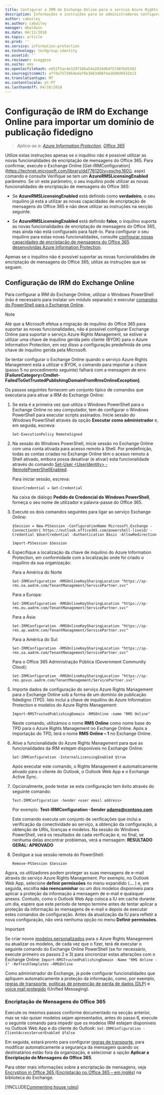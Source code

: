 ```yaml
---
title: Configurar a IRM do Exchange Online para o serviço Azure Rights Management do Azure Information Protection
description: Informações e instruções para os administradores configurar o Exchange Online para o serviço Azure Rights Management quando o inquilino do Office 365 não suporta as novas funcionalidades da encriptação de mensagens do Office 365.
author: cabailey
ms.author: cabailey
manager: mbaldwin
ms.date: 04/11/2018
ms.topic: article
ms.prod: ''
ms.service: information-protection
ms.technology: techgroup-identity
ms.assetid: ''
ms.reviewer: esaggese
ms.suite: ems
ms.openlocfilehash: e452f5ac4e3297106a54a2034d64f57d8f6d5302
ms.sourcegitcommit: affda7572064edaf9e3b63d88f4a18d0d6932b13
ms.translationtype: MT
ms.contentlocale: pt-PT
ms.lasthandoff: 04/16/2018
---
```

# <a name="exchange-online-irm-configuration-to-import-a-trusted-publishing-domain"></a>Configuração de IRM do Exchange Online para importar um domínio de publicação fidedigno

>*Aplica-se a: [Azure Information Protection](https://azure.microsoft.com/pricing/details/information-protection), [Office 365](http://download.microsoft.com/download/E/C/F/ECF42E71-4EC0-48FF-AA00-577AC14D5B5C/Azure_Information_Protection_licensing_datasheet_EN-US.pdf)*

Utilize estas instruções apenas se o inquilino não é possível utilizar as novas funcionalidades de encriptação de mensagens do Office 365. Para confirmar, execute o Exchange Online [Get-IRMConfiguration] (https://technet.microsoft.com/library/dd776120(v=exchg.160\). aspx) comando e consulte Verifique se tem um **AzureRMSLicensingEnabled** parâmetro. Se vir este parâmetro, o seu inquilino pode utilizar as novas funcionalidades de encriptação de mensagens do Office 365:

- Se **AzureRMSLicensingEnabled** está definido como **verdadeiro**, o seu inquilino já está a utilizar as novas capacidades de encriptação de mensagens do Office 365 e não deve utilizar as instruções na secção seguinte.

- Se **AzureRMSLicensingEnabled** está definido **falso**, o inquilino suporta as novas funcionalidades de encriptação de mensagens do Office 365, mas ainda não está configurado para fazê-lo. Para configurar o seu inquilino para estas novas funcionalidades, consulte [configurar novas capacidades de encriptação de mensagens do Office 365 desenvolvidas Azure Information Protection](https://support.office.com/article/7ff0c040-b25c-4378-9904-b1b50210d00e). 

Apenas se o inquilino não é possível suportar as novas funcionalidades de encriptação de mensagens do Office 365, utilize as instruções que se seguem.

## <a name="exchange-online-irm-configuration"></a>Configuração de IRM do Exchange Online

Para configurar a IRM do Exchange Online, utilizar o Windows PowerShell (não é necessário para instalar um módulo separado) e executar [comandos do PowerShell para o Exchange Online](https://technet.microsoft.com/library/jj200677.aspx).

> [!NOTE]
> Até que a Microsoft efetua a migração de inquilino do Office 365 para suportar as novas funcionalidades, não é possível configurar Exchange Online para suportar o serviço Azure Rights Management, se estiver a utilizar uma chave de inquilino gerida pelo cliente (BYOK) para o Azure Information Protection, em vez disso a configuração predefinida de uma chave de inquilino gerida pela Microsoft.
>
> Se tentar configurar o Exchange Online quando o serviço Azure Rights Management está a utilizar o BYOK, o comando para importar a chave (passo 5 no procedimento seguinte) falhará com a mensagem de erro **[FailureCategory=Cmdlet-FailedToGetTrustedPublishingDomainFromRmsOnlineException]**.

Os passos seguintes fornecem um conjunto típico de comandos que executaria para ativar a IRM do Exchange Online:

1.  Se esta é a primeira vez que utiliza o Windows PowerShell para o Exchange Online no seu computador, tem de configurar o Windows PowerShell para executar scripts assinados. Inicie sessão do Windows PowerShell através da opção **Executar como administrador** e, em seguida, escreva:

    ```
    Set-ExecutionPolicy RemoteSigned
    ```

2.  Na sessão do Windows PowerShell, inicie sessão no Exchange Online com uma conta ativada para acesso remoto à Shell. Por predefinição, todas as contas criadas no Exchange Online têm o acesso remoto à Shell ativado, embora possa desativar (e ativar) esta funcionalidade através do comando [Set-User &lt;UserIdentity&gt; -RemotePowerShellEnabled](https://technet.microsoft.com/library/jj984292%28v=exchg.160%29.aspx).

    Para iniciar sessão, escreva:

    ```
    $UserCredential = Get-Credential
    ```
    Na caixa de diálogo **Pedido de Credencial do Windows PowerShell**, forneça o seu nome de utilizador e palavra-passe do Office 365.

3.  Execute os dois comandos seguintes para ligar ao serviço Exchange Online:

    ```
    $Session = New-PSSession -ConfigurationName Microsoft.Exchange -ConnectionUri https://outlook.office365.com/powershell-liveid/ -Credential $UserCredential -Authentication Basic -AllowRedirection
    ```

    ```
    Import-PSSession $Session
    ```

4.  Especifique a localização da chave de inquilino do Azure Information Protection, em conformidade com a localização onde foi criado o inquilino da sua organização:

    Para a América do Norte

    ```
    Set-IRMConfiguration -RMSOnlineKeySharingLocation "https://sp-rms.na.aadrm.com/TenantManagement/ServicePartner.svc"
    ```
    Para a Europa:

    ```
    Set-IRMConfiguration -RMSOnlineKeySharingLocation "https://sp-rms.eu.aadrm.com/TenantManagement/ServicePartner.svc"
    ```
    Para a Ásia:

    ```
    Set-IRMConfiguration -RMSOnlineKeySharingLocation "https://sp-rms.ap.aadrm.com/TenantManagement/ServicePartner.svc"
    ```
    Para a América do Sul:

    ```
    Set-IRMConfiguration -RMSOnlineKeySharingLocation "https://sp-rms.sa.aadrm.com/TenantManagement/ServicePartner.svc"
    ```
    Para o Office 365 Administração Pública (Government Community Cloud):

    ```
    Set-IRMConfiguration -RMSOnlineKeySharingLocation "https://sp-rms.govus.aadrm.com/TenantManagement/ServicePartner.svc"
    ```

5.  Importe dados de configuração do serviço Azure Rights Management para o Exchange Online sob a forma de um domínio de publicação fidedigno (TPD). Isto inclui a chave de inquilino do Azure Information Protection e modelos do Azure Rights Management:

    ```
    Import-RMSTrustedPublishingDomain -RMSOnline -name "RMS Online"
    ```
    Neste comando, utilizámos o nome **RMS Online** como nome base do TPD para o Azure Rights Management no Exchange Online. Após a importação do TPD, terá o nome **RMS Online – 1** no Exchange Online.

6.  Ative a funcionalidade do Azure Rights Management para que as funcionalidades da IRM estejam disponíveis no Exchange Online:

    ```
    Set-IRMConfiguration -InternalLicensingEnabled $true
    ```
    Após executar este comando, o Rights Management é automaticamente ativado para o cliente do Outlook, o Outlook Web App e o Exchange Active Sync.

7.  Opcionalmente, pode testar se esta configuração tem êxito através do seguinte comando:

    ```
    Test-IRMConfiguration -Sender <user email address>
    ```
    Por exemplo: **Test-IRMConfiguration -Sender  adams@contoso.com**

    Este comando executa um conjunto de verificações que inclui a verificação da conectividade ao serviço, a obtenção da configuração, a obtenção de URIs, licenças e modelos. Na sessão do Windows PowerShell, verá os resultados de cada verificação e, no final, se nenhuma delas encontrar problemas, verá a mensagem: **RESULTADO GERAL: APROVADO**

8.  Desligue a sua sessão remota do PowerShell:

    ```
    Remove-PSSession $Session
    ```

Agora, os utilizadores podem proteger as suas mensagens de e-mail através do serviço Azure Rights Management. Por exemplo, no Outlook Web App, selecione **definir permissões** no menu expandido (**...** ) e, em seguida, escolha **não reencaminhar** ou um dos modelos disponíveis para aplicar a proteção da informação à mensagem de e-mail e quaisquer anexos. Contudo, como o Outlook Web App coloca a IU em cache durante um dia, espere que este período de tempo termine antes de tentar aplicar a proteção da informação às mensagens de e-mail e depois de executar estes comandos de configuração. Antes da atualização da IU para refletir a nova configuração, não verá nenhuma opção no menu **Definir permissões**.

> [!IMPORTANT]
> Se criar novos [modelos personalizados](configure-custom-templates.md) para o Azure Rights Management ou atualizar os modelos, de cada vez que o fizer, terá de executar o seguinte comando do Exchange Online PowerShell (se for necessário, execute primeiro os passos 2 e 3) para sincronizar estas alterações com o Exchange Online: `Import-RMSTrustedPublishingDomain -Name "RMS Online - 1" -RefreshTemplates –RMSOnline`

Como administrador do Exchange, já pode configurar funcionalidades que apliquem automaticamente a proteção da informação, como, por exemplo, [regras de transporte](https://technet.microsoft.com/library/dd302432.aspx), [políticas de prevenção de perda de dados (DLP)](https://technet.microsoft.com/library/jj150527%28v=exchg.150%29.aspx) e [voice mail protegido](https://technet.microsoft.com/library/dn198211%28v=exchg.150%29.aspx) (Unified Messaging).


### <a name="office-365-message-encryption"></a>Encriptação de Mensagens do Office 365
Execute os mesmos passos conforme documentado na secção anterior, mas se não quiser modelos sejam apresentados, antes do passo 6, execute o seguinte comando para impedir que os modelos IRM estejam disponíveis no Outlook Web App e do cliente do Outlook: `Set-IRMConfiguration -ClientAccessServerEnabled $false`

Em seguida, estará pronto para configurar [regras de transporte](https://technet.microsoft.com/library/dd302432.aspx), para modificar automaticamente a segurança da mensagem quando os destinatários estão fora da organização, e selecionar a opção **Aplicar a Encriptação de Mensagens do Office 365**.

Para obter mais informações sobre a encriptação de mensagens, veja [Encryption in Office 365 (Encriptação no Office 365 – em inglês)](https://technet.microsoft.com/library/dn569286.aspx) na biblioteca do Exchange.


[!INCLUDE[Commenting house rules](../includes/houserules.md)]
